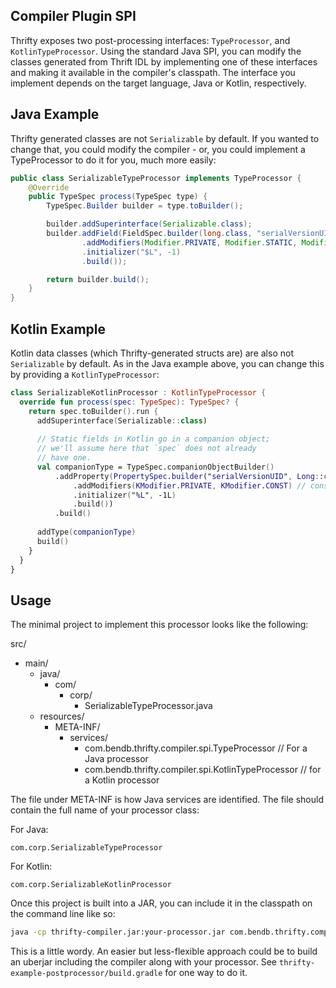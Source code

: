 Compiler Plugin SPI
-------------------

Thrifty exposes two post-processing interfaces: `TypeProcessor`, and `KotlinTypeProcessor`.
Using the standard Java SPI, you can modify the classes generated from Thrift IDL
by implementing one of these interfaces and making it available in the compiler's classpath.
The interface you implement depends on the target language, Java or Kotlin, respectively.

Java Example
------------

Thrifty generated classes are not `Serializable` by default.  If you wanted to change
that, you could modify the compiler - or, you could implement a TypeProcessor to do it
for you, much more easily:

```java
public class SerializableTypeProcessor implements TypeProcessor {
    @Override
    public TypeSpec process(TypeSpec type) {
        TypeSpec.Builder builder = type.toBuilder();

        builder.addSuperinterface(Serializable.class);
        builder.addField(FieldSpec.builder(long.class, "serialVersionUID")
                .addModifiers(Modifier.PRIVATE, Modifier.STATIC, Modifier.FINAL)
                .initializer("$L", -1)
                .build());

        return builder.build();
    }
}
```

Kotlin Example
--------------

Kotlin data classes (which Thrifty-generated structs are) are also not `Serializable` by default.
As in the Java example above, you can change this by providing a `KotlinTypeProcessor`:

```kotlin
class SerializableKotlinProcessor : KotlinTypeProcessor {
  override fun process(spec: TypeSpec): TypeSpec? {
    return spec.toBuilder().run {
      addSuperinterface(Serializable::class)
      
      // Static fields in Kotlin go in a companion object;
      // we'll assume here that `spec` does not already
      // have one.
      val companionType = TypeSpec.companionObjectBuilder()
          .addProperty(PropertySpec.builder("serialVersionUID", Long::class)
              .addModifiers(KModifier.PRIVATE, KModifier.CONST) // const vals in companions are static
              .initializer("%L", -1L)
              .build())
          .build()
      
      addType(companionType)
      build()
    }
  }
}
```

Usage
-----

The minimal project to implement this processor looks like the following:

src/
  - main/
    - java/
      - com/
        - corp/
          - SerializableTypeProcessor.java
    - resources/
      - META-INF/
        - services/
          - com.bendb.thrifty.compiler.spi.TypeProcessor // For a Java processor
          - com.bendb.thrifty.compiler.spi.KotlinTypeProcessor // for a Kotlin processor

The file under META-INF is how Java services are identified.  The file should
contain the full name of your processor class:

For Java:
```
com.corp.SerializableTypeProcessor
```

For Kotlin:
```
com.corp.SerializableKotlinProcessor
```

Once this project is built into a JAR, you can include it in the classpath on the command line
like so:

```bash
java -cp thrifty-compiler.jar:your-processor.jar com.bendb.thrifty.compiler.ThriftyCompiler # compiler args as usual
```

This is a little wordy.  An easier but less-flexible approach could be to build an uberjar including
the compiler along with your processor.  See `thrifty-example-postprocessor/build.gradle` for one way to do it.
